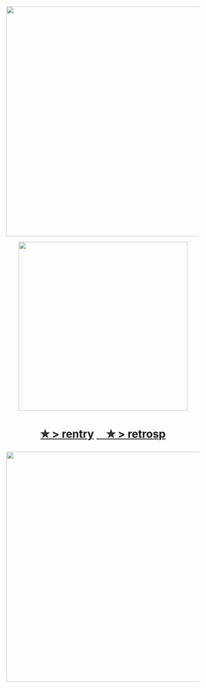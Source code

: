 ㅤㅤㅤㅤㅤㅤㅤㅤㅤㅤㅤㅤ
<p align="center"><img src="https://i.imgur.com/R90EoIG.png&=80" width="600">
    
<p align="center"><img src="https://i.imgur.com/G00I6ZW.png&=80" width="440">



<h1 align="center"></[retros](https://retrospring.net/@goroplushie)>
  
[✮ > rentry](https://rentry.co/anti-thief) [ㅤ✮ ](https://retrospring.net/@goroplushie) 
 [> retrosp](https://retrospring.net/@goroplushie)


<p align="center"><img src="https://i.imgur.com/frGvEmw.png&=80" width="600">




ㅤㅤㅤㅤㅤㅤㅤㅤㅤㅤㅤㅤ
  



ㅤ
